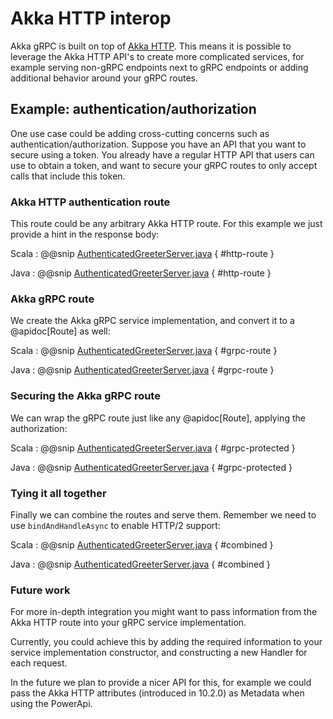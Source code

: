 # Akka HTTP interop

Akka gRPC is built on top of [Akka HTTP](https://docs.akka.io/docs/akka-http).
This means it is possible to leverage the Akka HTTP API's to create more
complicated services, for example serving non-gRPC endpoints next to
gRPC endpoints or adding additional behavior around your gRPC routes.

## Example: authentication/authorization

One use case could be adding cross-cutting concerns such as
authentication/authorization. Suppose you have an API that
you want to secure using a token. You already have a regular
HTTP API that users can use to obtain a token, and want to
secure your gRPC routes to only accept calls that include this
token.

### Akka HTTP authentication route

This route could be any arbitrary Akka HTTP route. For this example
we just provide a hint in the response body:

Scala
:  @@snip [AuthenticatedGreeterServer.java](/plugin-tester-scala/src/main/scala/example/myapp/helloworld/AuthenticatedGreeterServer.scala) { #http-route }

Java
:  @@snip [AuthenticatedGreeterServer.java](/plugin-tester-java/src/main/java/example/myapp/helloworld/AuthenticatedGreeterServer.java) { #http-route }

### Akka gRPC route

We create the Akka gRPC service implementation, and convert it to a @apidoc[Route] as well:

Scala
:  @@snip [AuthenticatedGreeterServer.java](/plugin-tester-scala/src/main/scala/example/myapp/helloworld/AuthenticatedGreeterServer.scala) { #grpc-route }

Java
:  @@snip [AuthenticatedGreeterServer.java](/plugin-tester-java/src/main/java/example/myapp/helloworld/AuthenticatedGreeterServer.java) { #grpc-route }

### Securing the Akka gRPC route

We can wrap the gRPC route just like any @apidoc[Route], applying the authorization:

Scala
:  @@snip [AuthenticatedGreeterServer.java](/plugin-tester-scala/src/main/scala/example/myapp/helloworld/AuthenticatedGreeterServer.scala) { #grpc-protected }

Java
:  @@snip [AuthenticatedGreeterServer.java](/plugin-tester-java/src/main/java/example/myapp/helloworld/AuthenticatedGreeterServer.java) { #grpc-protected }

### Tying it all together

Finally we can combine the routes and serve them. Remember we need to use `bindAndHandleAsync` to enable HTTP/2 support:

Scala
:  @@snip [AuthenticatedGreeterServer.java](/plugin-tester-scala/src/main/scala/example/myapp/helloworld/AuthenticatedGreeterServer.scala) { #combined }

Java
:  @@snip [AuthenticatedGreeterServer.java](/plugin-tester-java/src/main/java/example/myapp/helloworld/AuthenticatedGreeterServer.java) { #combined }

### Future work

For more in-depth integration you might want to pass information from the
Akka HTTP route into your gRPC service implementation.

Currently, you could achieve this by adding the required information to your
service implementation constructor, and constructing a new Handler for each request.

In the future we plan to provide a nicer API for this, for example we could pass the
Akka HTTP attributes (introduced in 10.2.0) as Metadata when using the PowerApi.
